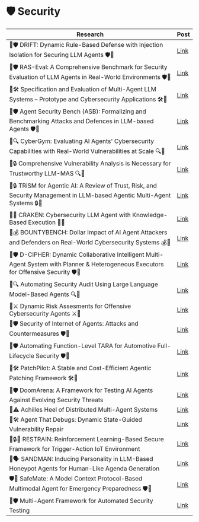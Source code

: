 # 🛡️ Security

| Research | Post |
|----------|-----------|
| 🤖🛡️ DRIFT: Dynamic Rule-Based Defense with Injection Isolation for Securing LLM Agents 🛡️🤖 | [Link](https://www.linkedin.com/posts/mahmoudrabie2004_forabraiabrscientists-forabraiabrresearchers-activity-7344398966941220864-w7dw) |
| 🤖🛡️ RAS-Eval: A Comprehensive Benchmark for Security Evaluation of LLM Agents in Real-World Environments 🛡️🤖 | [Link](https://www.linkedin.com/posts/mahmoudrabie2004_forabraiabrscientists-forabraiabrresearchers-activity-7344309659442282496-lfXB) |
| 🤖🛠️ Specification and Evaluation of Multi-Agent LLM Systems – Prototype and Cybersecurity Applications 🛠️🤖 | [Link](https://www.linkedin.com/posts/mahmoudrabie2004_forabraiabrscientists-forabraiabrresearchers-activity-7339208952275963906-6jJj) |
| 🤖🛡️ Agent Security Bench (ASB): Formalizing and Benchmarking Attacks and Defences in LLM-based Agents 🛡️🤖 | [Link](https://www.linkedin.com/posts/mahmoudrabie2004_forabraiabrscientists-forabraiabrresearchers-activity-7337768622951432193-xNGC) |
| 🤖🔍 CyberGym: Evaluating AI Agents' Cybersecurity Capabilities with Real-World Vulnerabilities at Scale 🔍🤖 | [Link](https://www.linkedin.com/posts/mahmoudrabie2004_forabraiabrscientists-forabraiabrresearchers-activity-7337067353534357504-OJcJ) |
| 🤖🔒 Comprehensive Vulnerability Analysis is Necessary for Trustworthy LLM-MAS 🔍🤖 | [Link](https://www.linkedin.com/posts/mahmoudrabie2004_forabraiabrscientists-forabraiabrresearchers-activity-7336761341468155905-KnuW) |
| 🤖🔒 TRiSM for Agentic AI: A Review of Trust, Risk, and Security Management in LLM-based Agentic Multi-Agent Systems 🔒🤖 | [Link](https://www.linkedin.com/posts/mahmoudrabie2004_forabraiabrscientists-forabraiabrresearchers-activity-7336382913279680514-KEdW) |
| 🤖🔐 CRAKEN: Cybersecurity LLM Agent with Knowledge-Based Execution 🔐🤖 | [Link](https://www.linkedin.com/posts/mahmoudrabie2004_forabraiabrscientists-forabraiabrresearchers-activity-7334069802866565120-ddK_) |
| 🤖💰 BOUNTYBENCH: Dollar Impact of AI Agent Attackers and Defenders on Real-World Cybersecurity Systems 💰🤖 | [Link](https://www.linkedin.com/posts/mahmoudrabie2004_forabraiabrscientists-forabraiabrresearchers-activity-7334115105221013505-lPF4) |
| 🤖🛡️ D-CIPHER: Dynamic Collaborative Intelligent Multi-Agent System with Planner & Heterogeneous Executors for Offensive Security 🛡️🤖 | [Link](https://www.linkedin.com/posts/mahmoudrabie2004_forabraiabrscientists-forabraiabrresearchers-activity-7334517393165115392-C4E9) |
| 🤖🔍 Automating Security Audit Using Large Language Model-Based Agents 🔍🤖 | [Link](https://www.linkedin.com/posts/mahmoudrabie2004_forabraiabrscientists-forabraiabrresearchers-activity-7334454844688162816-B0-U) |
| 🤖⚔️ Dynamic Risk Assesments for Offensive Cybersecurity Agents ⚔️🤖 | [Link](https://www.linkedin.com/posts/mahmoudrabie2004_forabraiabrscientists-forabraiabrresearchers-activity-7333873508826935298-IoLa) |
| 🤖🛡️ Security of Internet of Agents: Attacks and Countermeasures 🛡️🤖 | [Link](https://www.linkedin.com/posts/mahmoudrabie2004_forabraiabrscientists-forabraiabrresearchers-activity-7329902342118502401-0sJL/) |
| 🤖🛡️ Automating Function-Level TARA for Automotive Full-Lifecycle Security 🛡️🤖 | [Link](https://www.linkedin.com/posts/mahmoudrabie2004_forabraiabrscientists-forabraiabrresearchers-activity-7329461299447328768-X-f8/) |
| 🤖🛠️ PatchPilot: A Stable and Cost-Efficient Agentic Patching Framework 🛠️🤖 | [Link](https://www.linkedin.com/posts/mahmoudrabie2004_forabraiabrscientists-forabraiabrresearchers-activity-7329383229067542531-E8z8/) |
| 🤖🛡️ DoomArena: A Framework for Testing AI Agents Against Evolving Security Threats | [Link](https://www.linkedin.com/posts/mahmoudrabie2004_forabraiabrscientists-forabraiabrresearchers-activity-7320879140448956417-0waZ) |
| 🤖⚠️ Achilles Heel of Distributed Multi-Agent Systems | [Link](https://www.linkedin.com/posts/mahmoudrabie2004_forabraiabrscientists-forabraiabrresearchers-activity-7316730141072617472-kMAC) |
| 🤖🛠️ Agent That Debugs: Dynamic State-Guided Vulnerability Repair | [Link](https://www.linkedin.com/posts/mahmoudrabie2004_forabraiabrscientists-forabraiabrresearchers-activity-7316579142802530304-Yiuj) |
| 🤖🔒🛜 RESTRAIN: Reinforcement Learning-Based Secure Framework for Trigger-Action IoT Environment | [Link](https://www.linkedin.com/posts/mahmoudrabie2004_forabraiabrscientists-forabraiabrresearchers-activity-7312141079275868160-MwxW) |
| 🤖🗣️ SANDMAN: Inducing Personality in LLM-Based Honeypot Agents for Human-Like Agenda Generation | [Link](https://www.linkedin.com/posts/mahmoudrabie2004_forabraiabrscientists-forabraiabrresearchers-activity-7311853205989081088-8Rlm) |
| 🛡️🤖 SafeMate: A Model Context Protocol-Based Multimodal Agent for Emergency Preparedness 🛡️🤖 | [Link](https://www.linkedin.com/posts/mahmoudrabie2004_forabraiabrscientists-forabraiabrresearchers-activity-7325606858587561986-jnlG) |
| 🤖🛡️ Multi-Agent Framework for Automated Security Testing | [Link](https://www.linkedin.com/posts/mahmoudrabie2004_forabraiabrscientists-forabraiabrresearchers-activity-7299832383447470080-keTb) |
